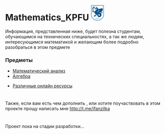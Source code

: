 # Mathematics_KPFU ![](https://github.com/ifanzilka/Mathematics_KPFU/blob/master/img/kpfu_photo-resizer.ru.jpg)

Информация, представленная ниже, будет полезна студентам, обучающимся на технических специальностях, а так же людям, интересующимся математикой и желающим более подробно разобраться в этом предмете

### Предметы
+ [Математический анализ](/links/mathematical-analysis.md)
+ [Алгебра](https://github.com/ifanzilka/Mathematics_KPFU/blob/master/links/algebra.md) 
  
  
  
  
  
 * [Различные онлайн ресурсы](https://github.com/ifanzilka/Mathematics_KPFU/blob/master/links/online_resurs.md)
#
#
Также, если вам есть чем дополнить , или хотите поучаствовать в этом проекте прощу написать мне http://t.me/ifanzilka
#
#
#
#
#
#
Проект пока на стадии разработки...



